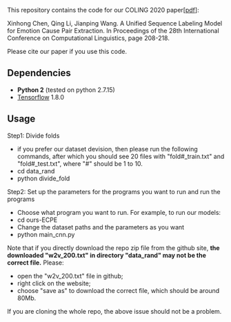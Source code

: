 This repository contains the code for our COLING 2020 paper\[[pdf](https://www.aclweb.org/anthology/2020.coling-main.18.pdf)\]:

Xinhong Chen, Qing Li, Jianping Wang. A Unified Sequence Labeling Model for Emotion Cause Pair Extraction. In Proceedings of the 28th International Conference on Computational Linguistics, page 208-218.

Please cite our paper if you use this code.

## Dependencies

- **Python 2** (tested on python 2.7.15)
- [Tensorflow](https://github.com/tensorflow/tensorflow) 1.8.0

## Usage

Step1: Divide folds
- if you prefer our dataset devision, then please run the following commands, after which you should see 20 files with "fold#_train.txt" and "fold#_test.txt", where "#" should be 1 to 10.
- cd data_rand
- python divide_fold

Step2: Set up the parameters for the programs you want to run and run the programs
- Choose what program you want to run. For example, to run our models:
- cd ours-ECPE
- Change the dataset paths and the parameters as you want
- python main_cnn.py

Note that if you directly download the repo zip file from the github site, **the downloaded "w2v_200.txt" in directory "data_rand" may not be the correct file.** Please:
- open the "w2v_200.txt" file in github;
- right click on the website;
- choose "save as" to download the correct file, which should be around 80Mb.

If you are cloning the whole repo, the above issue should not be a problem.
